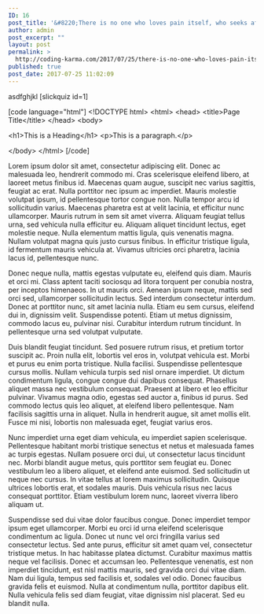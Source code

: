 ```yaml
---
ID: 16
post_title: '&#8220;There is no one who loves pain itself, who seeks after it and wants to have it, simply because it is pain&#8230;&#8221;'
author: admin
post_excerpt: ""
layout: post
permalink: >
  http://coding-karma.com/2017/07/25/there-is-no-one-who-loves-pain-itself-who-seeks-after-it-and-wants-to-have-it-simply-because-it-is-pain/
published: true
post_date: 2017-07-25 11:02:09
---
```

asdfghjkl
[slickquiz id=1]

[code language="html"] 
&lt;!DOCTYPE html&gt;
&lt;html&gt;
&lt;head&gt;
&lt;title&gt;Page Title&lt;/title&gt;
&lt;/head&gt;
&lt;body&gt;

&lt;h1&gt;This is a Heading&lt;/h1&gt;
&lt;p&gt;This is a paragraph.&lt;/p&gt;

&lt;/body&gt;
&lt;/html&gt;
[/code]

Lorem ipsum dolor sit amet, consectetur adipiscing elit. Donec ac malesuada leo, hendrerit commodo mi. Cras scelerisque eleifend libero, at laoreet metus finibus id. Maecenas quam augue, suscipit nec varius sagittis, feugiat ac erat. Nulla porttitor nec ipsum ac imperdiet. Mauris molestie volutpat ipsum, id pellentesque tortor congue non. Nulla tempor arcu id sollicitudin varius. Maecenas pharetra est at velit lacinia, et efficitur nunc ullamcorper. Mauris rutrum in sem sit amet viverra. Aliquam feugiat tellus urna, sed vehicula nulla efficitur eu. Aliquam aliquet tincidunt lectus, eget molestie neque. Nulla elementum mattis ligula, quis venenatis magna. Nullam volutpat magna quis justo cursus finibus. In efficitur tristique ligula, id fermentum mauris vehicula at. Vivamus ultricies orci pharetra, lacinia lacus id, pellentesque nunc.

Donec neque nulla, mattis egestas vulputate eu, eleifend quis diam. Mauris et orci mi. Class aptent taciti sociosqu ad litora torquent per conubia nostra, per inceptos himenaeos. In ut mauris orci. Aenean ipsum neque, mattis sed orci sed, ullamcorper sollicitudin lectus. Sed interdum consectetur interdum. Donec at porttitor nunc, sit amet lacinia nulla. Etiam eu sem cursus, eleifend dui in, dignissim velit. Suspendisse potenti. Etiam ut metus dignissim, commodo lacus eu, pulvinar nisi. Curabitur interdum rutrum tincidunt. In pellentesque urna sed volutpat vulputate.

Duis blandit feugiat tincidunt. Sed posuere rutrum risus, et pretium tortor suscipit ac. Proin nulla elit, lobortis vel eros in, volutpat vehicula est. Morbi et purus eu enim porta tristique. Nulla facilisi. Suspendisse pellentesque cursus mollis. Nullam vehicula turpis sed nisl ornare imperdiet. Ut dictum condimentum ligula, congue congue dui dapibus consequat. Phasellus aliquet massa nec vestibulum consequat. Praesent at libero et leo efficitur pulvinar. Vivamus magna odio, egestas sed auctor a, finibus id purus. Sed commodo lectus quis leo aliquet, at eleifend libero pellentesque. Nam facilisis sagittis urna in aliquet. Nulla in hendrerit augue, sit amet mollis elit. Fusce mi nisi, lobortis non malesuada eget, feugiat varius eros.

Nunc imperdiet urna eget diam vehicula, eu imperdiet sapien scelerisque. Pellentesque habitant morbi tristique senectus et netus et malesuada fames ac turpis egestas. Nullam posuere orci dui, ut consectetur lacus tincidunt nec. Morbi blandit augue metus, quis porttitor sem feugiat eu. Donec vestibulum leo a libero aliquet, et eleifend ante euismod. Sed sollicitudin ut neque nec cursus. In vitae tellus at lorem maximus sollicitudin. Quisque ultrices lobortis erat, et sodales mauris. Duis vehicula risus nec lacus consequat porttitor. Etiam vestibulum lorem nunc, laoreet viverra libero aliquam ut.

Suspendisse sed dui vitae dolor faucibus congue. Donec imperdiet tempor ipsum eget ullamcorper. Morbi eu orci id urna eleifend scelerisque condimentum ac ligula. Donec ut nunc vel orci fringilla varius sed consectetur lectus. Sed ante purus, efficitur sit amet quam vel, consectetur tristique metus. In hac habitasse platea dictumst. Curabitur maximus mattis neque vel facilisis. Donec et accumsan leo. Pellentesque venenatis, est non imperdiet tincidunt, est nisl mattis mauris, sed gravida orci dui vitae diam. Nam dui ligula, tempus sed facilisis et, sodales vel odio. Donec faucibus gravida felis et euismod. Nulla at condimentum nulla, porttitor dapibus elit. Nulla vehicula felis sed diam feugiat, vitae dignissim nisl placerat. Sed eu blandit nulla.